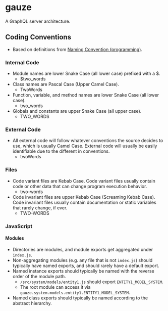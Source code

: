 # gauze

A GraphQL server architecture.

## Coding Conventions
- Based on definitions from [Naming Convention (programming)](https://en.wikipedia.org/wiki/Naming_convention_(programming)#Examples_of_multiple-word_identifier_formats).

### Internal Code
- Module names are lower Snake Case (all lower case) prefixed with a $.
	- $two_words
- Class names are Pascal Case (Upper Camel Case).
	- TwoWords
- Function, variable, and method names are lower Snake Case (all lower case).
	- two_words
- Globals and constants are upper Snake Case (all upper case).
	- TWO_WORDS

### External Code
- All external code will follow whatever conventions the source decides to use, which is usually Camel Case. External code will usually be easily identifiable due to the different in conventions.
	- twoWords

### Files
- Code variant files are Kebab Case. Code variant files usually contain code or other data that can change program execution behavior.
	- two-words
- Code invariant files are upper Kebab Case (Screaming Kebab Case). Code invariant files usually contain documentation or static variables that rarely change, if ever.
	- TWO-WORDS

### JavaScript

#### Modules
- Directories are modules, and module exports get aggregated under `index.js`.
- Non-aggregating modules (e.g. any file that is not `index.js`) should typically have named exports, and should rarely have a default export.
- Named instance exports should typically be named with the reverse order of the module path.
	- `/src/system/models/entity1.js` should export `ENTITY1_MODEL_SYSTEM`.
	- The root module can access it via `gauze.system.models.entity1.ENTITY1_MODEL_SYSTEM`.
- Named class exports should typically be named according to the abstract hierarchy.
